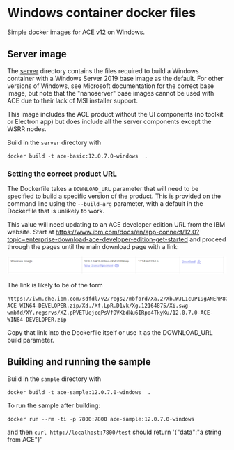 # Windows container docker files

Simple docker images for ACE v12 on Windows.

## Server image

The [server](server) directory contains the files required to build a Windows container
with a Windows Server 2019 base image as the default. For other versions of Windows, see
Microsoft documentation for the correct base image, but note that the "nanoserver" base
images cannot be used with ACE due to their lack of MSI installer support.

This image includes the ACE product without the UI components (no toolkit or Electron app)
but does include all the server components except the WSRR nodes.

Build in the `server` directory with 
```
docker build -t ace-basic:12.0.7.0-windows  .
```

### Setting the correct product URL

The Dockerfile takes a `DOWNLOAD_URL` parameter that will need to be specified to build
a specific version of the product. This is provided on the command line using the 
`--build-arg` parameter, with a default in the Dockerfile that is unlikely to work.

This value will need updating to an ACE developer edition URL from the IBM website. Start
at https://www.ibm.com/docs/en/app-connect/12.0?topic=enterprise-download-ace-developer-edition-get-started
and proceed through the pages until the main download page with a link: 

![download page](ace-dev-edition-download-windows.png)

The link is likely to be of the form
```
https://iwm.dhe.ibm.com/sdfdl/v2/regs2/mbford/Xa.2/Xb.WJL1cUPI9gANEhP8GuPD_qX1rj6x5R4yTUM7s_C2ue8/Xc.12.0.7.0-ACE-WIN64-DEVELOPER.zip/Xd./Xf.LpR.D1vk/Xg.12164875/Xi.swg-wmbfd/XY.regsrvs/XZ.pPVETUejcqPsVfDVKbdNu6IRpo4TkyKu/12.0.7.0-ACE-WIN64-DEVELOPER.zip
```
Copy that link into the Dockerfile itself or use it as the DOWNLOAD_URL build parameter.

## Building and running the sample

Build in the `sample` directory with 
```
docker build -t ace-sample:12.0.7.0-windows  .
```

To run the sample after building:
```
docker run --rm -ti -p 7800:7800 ace-sample:12.0.7.0-windows
```
and then `curl http://localhost:7800/test` should return '{"data":"a string from ACE"}'
